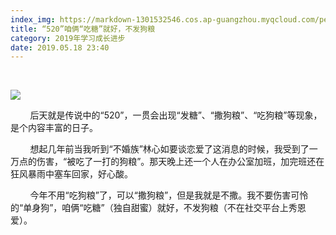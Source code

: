 ```yaml
---
index_img: https://markdown-1301532546.cos.ap-guangzhou.myqcloud.com/peipei_blog/20210921143732.jpeg
title: “520”咱俩“吃糖”就好，不发狗粮
category: 2019年学习成长进步
date: 2019.05.18 23:40
---
```


 

![](https://markdown-1301532546.cos.ap-guangzhou.myqcloud.com/peipei_blog/20210921143732.jpeg)  



        后天就是传说中的“520”，一贯会出现“发糖”、“撒狗粮”、“吃狗粮”等现象，是个内容丰富的日子。

        想起几年前当我听到“不婚族”林心如要谈恋爱了这消息的时候，我受到了一万点的伤害，“被吃了一打的狗粮”。那天晚上还一个人在办公室加班，加完班还在狂风暴雨中塞车回家，好心酸。

        今年不用“吃狗粮”了，可以“撒狗粮”，但是我就是不撒。我不要伤害可怜的“单身狗”，咱俩“吃糖”（独自甜蜜）就好，不发狗粮（不在社交平台上秀恩爱）。